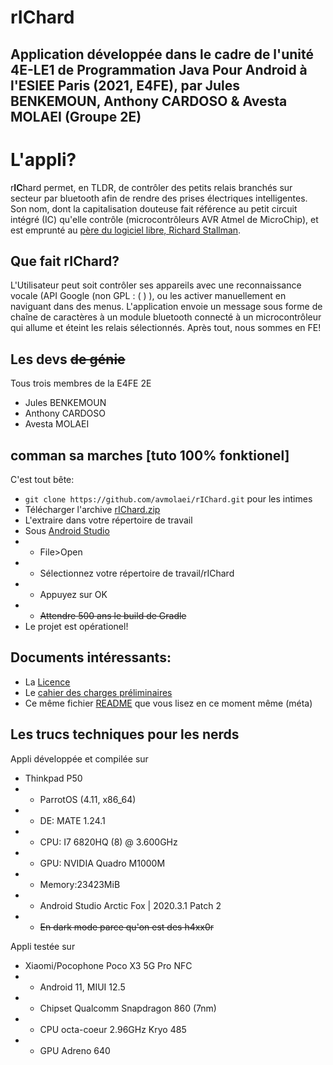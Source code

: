 # r**IC**hard
## Application développée dans le cadre de l'unité 4E-LE1 de Programmation Java Pour Android à l'ESIEE Paris (2021, E4FE), par Jules BENKEMOUN, Anthony CARDOSO & Avesta MOLAEI (Groupe 2E)


# L'appli?

r**IC**hard permet, en TLDR, de contrôler des petits relais branchés sur secteur par bluetooth afin de rendre des prises électriques intelligentes. Son nom, dont la capitalisation douteuse fait référence au petit circuit intégré (IC) qu'elle contrôle (microcontrôleurs AVR Atmel de MicroChip), et est emprunté au [père du logiciel libre, Richard Stallman](https://stallman.org/). 

## Que fait rIChard?

L'Utilisateur peut soit contrôler ses appareils avec une reconnaissance vocale (API Google (non GPL : ( ) ), ou les activer manuellement en naviguant dans des menus. L'application envoie un message sous forme de chaîne de caractères à un module bluetooth connecté à un microcontrôleur qui allume et éteint les relais sélectionnés. Après tout, nous sommes en FE!

## Les devs ~~de génie~~

Tous trois membres de la E4FE 2E
- Jules BENKEMOUN
- Anthony CARDOSO
- Avesta MOLAEI 

## comman sa marches [tuto 100% fonktionel]
C'est tout bête:
- `git clone https://github.com/avmolaei/rIChard.git` pour les intimes
- Télécharger l'archive [rIChard.zip](https://github.com/avmolaei/rIChard/archive/refs/heads/master.zip)
- L'extraire dans votre répertoire de travail
- Sous [Android Studio](https://developer.android.com/studio)
- + File>Open
- + Sélectionnez votre répertoire de travail/rIChard
- + Appuyez sur OK
- + ~~Attendre 500 ans le build de Gradle~~
 - Le projet est opérationel!
 
 ## Documents intéressants:
 - La [Licence](https://github.com/avmolaei/rIChard/blob/master/LICENSE)
 - Le [cahier des charges préliminaires](https://github.com/avmolaei/rIChard/blob/master/cahier_de_charges_appli_preliminaire1.pdf)
 - Ce même fichier [README](https://github.com/avmolaei/rIChard/blob/master/README.md) que vous lisez en ce moment même (méta)

## Les trucs techniques pour les nerds

Appli développée et compilée sur
- Thinkpad P50
- + ParrotOS (4.11, x86_64)
- + DE: MATE 1.24.1
- + CPU: I7 6820HQ (8) @ 3.600GHz
- + GPU: NVIDIA Quadro M1000M
- + Memory:23423MiB
- + Android Studio Arctic Fox | 2020.3.1 Patch 2
- +  ~~En dark mode parce qu'on est des h4xx0r~~<br/> 

Appli testée sur
- Xiaomi/Pocophone Poco X3 5G Pro NFC
- + Android 11, MIUI 12.5 
- + Chipset Qualcomm Snapdragon 860 (7nm)
- + CPU octa-coeur 2.96GHz Kryo 485 
- + GPU Adreno 640

